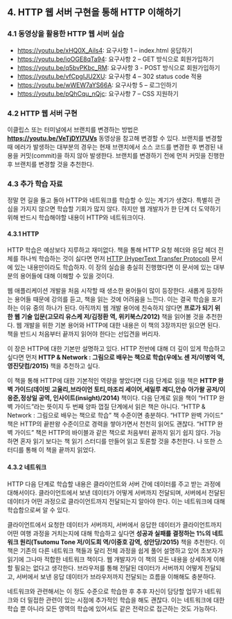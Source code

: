 ## 4.	HTTP 웹 서버 구현을 통해 HTTP 이해하기

### 4.1	동영상을 활용한 HTTP 웹 서버 실습
* https://youtu.be/xHQ0X_Ails4: 요구사항 1 – index.html 응답하기
* https://youtu.be/ioOGE8qTa94: 요구사항 2 – GET 방식으로 회원가입하기
* https://youtu.be/q5bvPKbc_RM: 요구사항 3 - POST 방식으로 회원가입하기
* https://youtu.be/vfCpgIJU2XU: 요구사항 4 – 302 status code 적용
* https://youtu.be/wWEW7aYS66A: 요구사항 5 – 로그인하기
* https://youtu.be/pQhCqu_nQjc: 요구사항 7 – CSS 지원하기

### 4.2	HTTP 웹 서버 구현
이클립스 또는 터미널에서 브랜치를 변경하는 방법은 **https://youtu.be/VeTjDYl7UVs** 동영상을 참고해 변경할 수 있다. 브랜치를 변경할 때 에러가 발생하는 대부분의 경우는 현재 브랜치에서 소스 코드를 변경한 후 변경된 내용을 커밋(commit)을 하지 않아 발생한다. 브랜치를 변경하기 전에 먼저 커밋을 진행한 후 브랜치를 변경할 것을 추천한다.

### 4.3	추가 학습 자료
정말 먼 길을 돌고 돌아 HTTP와 네트워크를 학습할 수 있는 계기가 생겼다. 특별히 관심을 가지지 않으면 학습할 기회가 많지 않다. 하지만 웹 개발자가 한 단계 더 도약하기 위해 반드시 학습해야할 내용이 HTTP와 네트워크이다.

#### 4.3.1	HTTP
HTTP 학습은 예상보다 지루하고 재미없다. 책을 통해 HTTP 요청 헤더와 응답 헤더 전체를 하나씩 학습하는 것이 싫다면 먼저 [HTTP (HyperText Transfer Protocol)](https://www3.ntu.edu.sg/home/ehchua/programming/webprogramming/HTTP_Basics.html) 문서에 있는 내용만이라도 학습하자. 이 장의 실습을 충실히 진행했다면 이 문서에 있는 대부분의 용어들에 대해 이해할 수 있을 것이다.

웹 애플리케이션 개발을 처음 시작할 때 생소한 용어들이 많이 등장한다. 새롭게 등장하는 용어들 때문에 강의를 듣고, 책을 읽는 것에 어려움을 느낀다. 이는 결국 학습을 포기하는 이유 중의 하나가 된다. 아직까지 웹 개발 용어에 친숙하지 않다면 **프로가 되기 위한 웹 기술 입문(고모리 유스케 저/김정환 역, 위키북스/2012)** 책을 읽어볼 것을 추천한다. 웹 개발을 위한 기본 용어와 HTTP에 대한 내용은 이 책의 3장까지만 읽으면 된다. 책을 반드시 처음부터 끝까지 읽어야 한다는 선입견을 버리자.

이 장은 HTTP에 대한 기본만 설명하고 있다. HTTP 전반에 대해 더 깊이 있게 학습하고 싶다면 먼저 **HTTP & Network : 그림으로 배우는 책으로 학습(우에노 센 저/이병억 역, 영진닷컴/2015)** 책을 추천하고 싶다.

이 책을 통해 HTTP에 대한 기본적인 역량을 쌓았다면 다음 단계로 읽을 책은 **HTTP 완벽 가이드(데이빗 고울리,브라이언 토티,마조리 세이어,세일루 레디,안슈 아가왈 공저/이응준,정상일 공역, 인사이트(insight)/2014)** 책이다. 다음 단계로 읽을 책이 “HTTP 완벽 가이드”라는 뜻이지 두 번째 양파 껍질 단계에서 읽은 책은 아니다. “HTTP & Network : 그림으로 배우는 책으로 학습” 책 수준이면 충분하다. “HTTP 완벽 가이드” 책은 HTTP의 끝판왕 수준이므로 경력을 쌓아가면서 천천히 읽어도 괜찮다. “HTTP 완벽 가이드” 책은 HTTP의 바이블과 같은 책으로 처음부터 끝까지 읽기 쉽지 않다. 가능하면 혼자 읽기 보다는 책 읽기 스터디를 만들어 읽고 토론할 것을 추천한다. 나 또한 스터디를 통해 이 책을 끝까지 읽었다.

#### 4.3.2	네트워크
HTTP 다음 단계로 학습할 내용은 클라이언트와 서버 간에 데이터를 주고 받는 과정에 대해서이다. 클라이언트에서 보낸 데이터가 어떻게 서버까지 전달되며, 서버에서 전달된 데이터가 어떤 과정으로 클라이언트까지 전달되는지 알아야 한다. 이는 네트워크에 대해 학습함으로써 알 수 있다. 

클라이언트에서 요청한 데이터가 서버까지, 서버에서 응답한 데이터가 클라이언트까지 어떤 여행 과정을 거치는지에 대해 학습하고 싶다면 **성공과 실패를 결정하는 1%의 네트워크 원리(Tsutomu Tone 저/이도희 역/이중호 감역, 성안당/2015)** 책을 추천한다. 이 책은 기존의 다른 네트워크 책들과 달리 전체 과정을 쉽게 풀어 설명하고 있어 초보자가 읽기에 그나마 적합한 네트워크 책이다. 웹 개발자가 이 책의 모든 내용을 상세하게 이해할 필요는 없다고 생각한다. 브라우저를 통해 전달된 데이터가 서버까지 어떻게 전달되고, 서버에서 보낸 응답 데이터가 브라우저까지 전달되는 흐름을 이해해도 충분하다.

네트워크와 관련해서는 이 정도 수준으로 학습한 후 추후 자신이 담당할 업무가 네트워크와 더 밀접한 관련이 있는 시점에 추가적인 학습을 해도 괜찮다. 이는 네트워크에 대한 학습 뿐 아니라 모든 영역의 학습에 있어서도 같은 전략으로 접근하는 것도 가능하다.